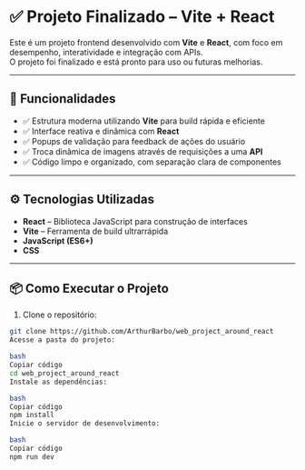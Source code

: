 # ✅ Projeto Finalizado – Vite + React

Este é um projeto frontend desenvolvido com **Vite** e **React**, com foco em desempenho, interatividade e integração com APIs.  
O projeto foi finalizado e está pronto para uso ou futuras melhorias.

---

## 🚀 Funcionalidades

- ✅ Estrutura moderna utilizando **Vite** para build rápida e eficiente
- ✅ Interface reativa e dinâmica com **React**
- ✅ Popups de validação para feedback de ações do usuário
- ✅ Troca dinâmica de imagens através de requisições a uma **API**
- ✅ Código limpo e organizado, com separação clara de componentes

---

## ⚙️ Tecnologias Utilizadas

- **React** – Biblioteca JavaScript para construção de interfaces
- **Vite** – Ferramenta de build ultrarrápida
- **JavaScript (ES6+)**
- **CSS**

---

## 📦 Como Executar o Projeto

1. Clone o repositório:

```bash
git clone https://github.com/ArthurBarbo/web_project_around_react
Acesse a pasta do projeto:

bash
Copiar código
cd web_project_around_react
Instale as dependências:

bash
Copiar código
npm install
Inicie o servidor de desenvolvimento:

bash
Copiar código
npm run dev
```

